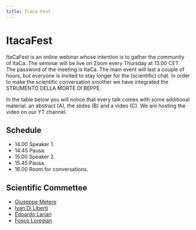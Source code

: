 ```yaml
---
title: Itaca Fest
---
```


# ItacaFest

ItaCaFest is an online webinar whose intention is to gather the community of ItaCa. The seminar will be live on Zoom every Thursday at 13.00 CET. The password of the meeting is ItaCa. The main event will last a couple of hours, but everyone is invited to stay longer for the (scientific) chat. In order to make the scientific conversation smother we have integrated the STRUMENTO DELLA MORTE DI BEPPE.

In the table below you will notice that every talk comes with some additional material: an abstract (A), the slides (B) and a video (C). We are hosting the video on our YT channel.


## Schedule
- 14.00 Speaker 1.
- 14.45 Pausa.
- 15.00 Speaker 2.
- 15.45 Pausa.
- 16.00 Room for conversations.


## Scientific Commettee

- [Giuseppe Metere](http://math.unipa.it/metere/)
- [Ivan Di Liberti](https://diliberti.github.io)
- [Edoardo Lanari](https://sites.google.com/view/edoardo-lanari/)
- [Fosco Loregian](http://tetrapharmakon.github.io)